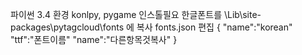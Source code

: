 파이썬 3.4 환경
konlpy, pygame 인스톨필요
한글폰트를 \Lib\site-packages\pytagcloud\fonts 에 복사
fonts.json 편집
{
    "name":"korean"
    "ttf":"폰트이름"
    "name":"다른항목것복사"
}
